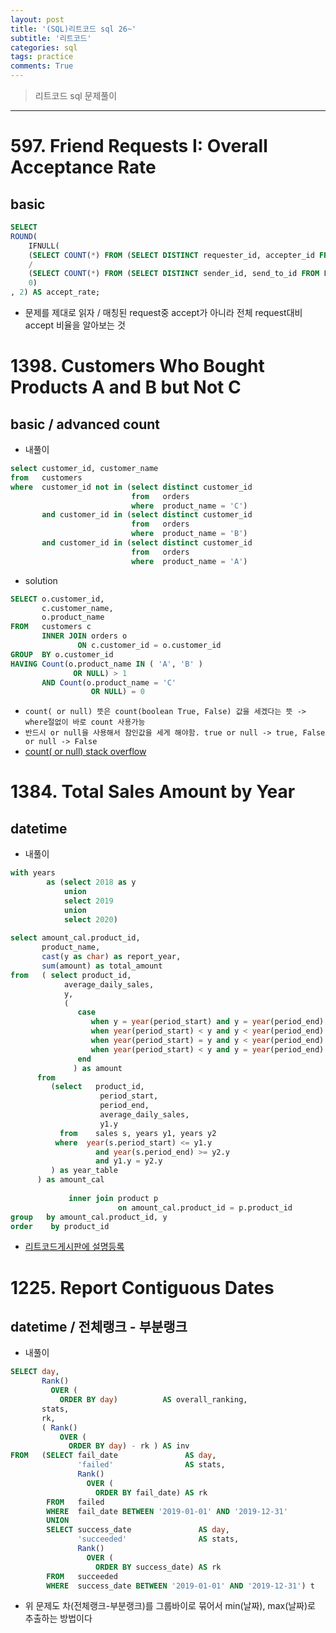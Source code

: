 ```yaml
---
layout: post
title: '(SQL)리트코드 sql 26~'
subtitle: '리트코드'
categories: sql
tags: practice
comments: True
---
```


> 리트코드 sql 문제풀이


-------------------------------------------------------------------------------

# 597. Friend Requests I: Overall Acceptance Rate
## basic

```sql
SELECT
ROUND(
    IFNULL(
    (SELECT COUNT(*) FROM (SELECT DISTINCT requester_id, accepter_id FROM RequestAccepted) AS A)
    /
    (SELECT COUNT(*) FROM (SELECT DISTINCT sender_id, send_to_id FROM FriendRequest) AS B),
    0)
, 2) AS accept_rate;
```
- 문제를 제대로 읽자 / 매칭된 request중 accept가 아니라 전체 request대비 accept 비율을 알아보는 것

# 1398. Customers Who Bought Products A and B but Not C
## basic / advanced count

- 내풀이

```sql
select customer_id, customer_name
from   customers
where  customer_id not in (select distinct customer_id
                           from   orders
                           where  product_name = 'C')
       and customer_id in (select distinct customer_id
                           from   orders
                           where  product_name = 'B')
       and customer_id in (select distinct customer_id
                           from   orders
                           where  product_name = 'A')
```

- solution
```sql
SELECT o.customer_id,
       c.customer_name,
       o.product_name
FROM   customers c
       INNER JOIN orders o
               ON c.customer_id = o.customer_id
GROUP  BY o.customer_id
HAVING Count(o.product_name IN ( 'A', 'B' )
              OR NULL) > 1
       AND Count(o.product_name = 'C'
                  OR NULL) = 0 
```
- `count( or null) 뜻은 count(boolean True, False) 값을 세겠다는 뜻 -> where절없이 바로 count 사용가능`
- `반드시 or null을 사용해서 참인값을 세게 해야함. true or null -> true, False or null -> False`
- [count( or null) stack overflow](https://stackoverflow.com/questions/5011239/why-do-i-need-or-null-in-mysql-when-counting-rows-with-a-condition)



# 1384. Total Sales Amount by Year
## datetime

- 내풀이

```sql
with years
        as (select 2018 as y
            union 
            select 2019
            union
            select 2020)
         
select amount_cal.product_id, 
       product_name,
       cast(y as char) as report_year, 
       sum(amount) as total_amount
from   ( select product_id,
            average_daily_sales,
            y,
            (
               case 
                  when y = year(period_start) and y = year(period_end) then (datediff(period_end, period_start) + 1) * average_daily_sales
                  when year(period_start) < y and y < year(period_end) then 365 * average_daily_sales
                  when year(period_start) = y and y < year(period_end) then datediff(concat(cast(year(period_start)+1 as char),'-01-01'), period_start) * average_daily_sales
                  when year(period_start) < y and y = year(period_end) then (datediff(period_end, concat(cast(year(period_end) as char),'-01-01'))+1) * average_daily_sales
               end
              ) as amount
      from   
         (select   product_id, 
                    period_start, 
                    period_end, 
                    average_daily_sales, 
                    y1.y
           from    sales s, years y1, years y2
          where  year(s.period_start) <= y1.y
                   and year(s.period_end) >= y2.y
                   and y1.y = y2.y
         ) as year_table
      ) as amount_cal
        
             inner join product p
                        on amount_cal.product_id = p.product_id
group   by amount_cal.product_id, y
order    by product_id
```
- [리트코드게시판에 설명등록](https://leetcode.com/problems/total-sales-amount-by-year/discuss/1306968/MySQL-solution)

# 1225. Report Contiguous Dates
## datetime / 전체랭크 - 부분랭크

- 내풀이
```sql
SELECT day,
       Rank()
         OVER (
           ORDER BY day)          AS overall_ranking,
       stats,
       rk,
       ( Rank()
           OVER (
             ORDER BY day) - rk ) AS inv
FROM   (SELECT fail_date               AS day,
               'failed'                AS stats,
               Rank()
                 OVER (
                   ORDER BY fail_date) AS rk
        FROM   failed
        WHERE  fail_date BETWEEN '2019-01-01' AND '2019-12-31'
        UNION
        SELECT success_date               AS day,
               'succeeded'                AS stats,
               Rank()
                 OVER (
                   ORDER BY success_date) AS rk
        FROM   succeeded
        WHERE  success_date BETWEEN '2019-01-01' AND '2019-12-31') t 
```
- 위 문제도 차(전체랭크-부분랭크)를 그룹바이로 묶어서 min(날짜), max(날짜)로 추출하는 방법이다











